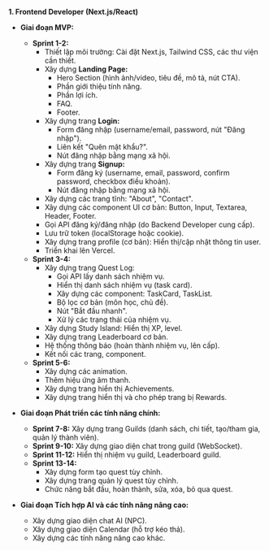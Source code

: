 


**1. Frontend Developer (Next.js/React)**

*   **Giai đoạn MVP:**
    *   **Sprint 1-2:**
        *   Thiết lập môi trường: Cài đặt Next.js, Tailwind CSS, các thư viện cần thiết.
        *   Xây dựng **Landing Page:**
            *   Hero Section (hình ảnh/video, tiêu đề, mô tả, nút CTA).
            *   Phần giới thiệu tính năng.
            *   Phần lợi ích.
            *   FAQ.
            *   Footer.
        *   Xây dựng trang **Login:**
            *   Form đăng nhập (username/email, password, nút "Đăng nhập").
            *   Liên kết "Quên mật khẩu?".
            *   Nút đăng nhập bằng mạng xã hội.
        *   Xây dựng trang **Signup:**
            *   Form đăng ký (username, email, password, confirm password, checkbox điều khoản).
            *   Nút đăng nhập bằng mạng xã hội.
        *   Xây dựng các trang tĩnh: "About", "Contact".
        *   Xây dựng các component UI cơ bản: Button, Input, Textarea, Header, Footer.
        *   Gọi API đăng ký/đăng nhập (do Backend Developer cung cấp).
        *   Lưu trữ token (localStorage hoặc cookie).
        *   Xây dựng trang profile (cơ bản): Hiển thị/cập nhật thông tin user.
        *   Triển khai lên Vercel.
    *   **Sprint 3-4:**
        *   Xây dựng trang Quest Log:
            *   Gọi API lấy danh sách nhiệm vụ.
            *   Hiển thị danh sách nhiệm vụ (task card).
            *   Xây dựng các component: TaskCard, TaskList.
            *   Bộ lọc cơ bản (môn học, chủ đề).
            *   Nút "Bắt đầu nhanh".
            *   Xử lý các trạng thái của nhiệm vụ.
        *   Xây dựng Study Island: Hiển thị XP, level.
        *   Xây dựng trang Leaderboard cơ bản.
        *   Hệ thống thông báo (hoàn thành nhiệm vụ, lên cấp).
        *   Kết nối các trang, component.
    *   **Sprint 5-6:**
        *   Xây dựng các animation.
        *   Thêm hiệu ứng âm thanh.
        *   Xây dựng trang hiển thị Achievements.
        *   Xây dựng trang hiển thị và cho phép trang bị Rewards.

*   **Giai đoạn Phát triển các tính năng chính:**
    *   **Sprint 7-8:** Xây dựng trang Guilds (danh sách, chi tiết, tạo/tham gia, quản lý thành viên).
    *   **Sprint 9-10:** Xây dựng giao diện chat trong guild (WebSocket).
    *   **Sprint 11-12:** Hiển thị nhiệm vụ guild, Leaderboard guild.
    *   **Sprint 13-14:**
        *   Xây dựng form tạo quest tùy chỉnh.
        *   Xây dựng trang quản lý quest tùy chỉnh.
        *   Chức năng bắt đầu, hoàn thành, sửa, xóa, bỏ qua quest.

*   **Giai đoạn Tích hợp AI và các tính năng nâng cao:**
    *   Xây dựng giao diện chat AI (NPC).
    *   Xây dựng giao diện Calendar (hỗ trợ kéo thả).
    *   Xây dựng các tính năng nâng cao khác.
